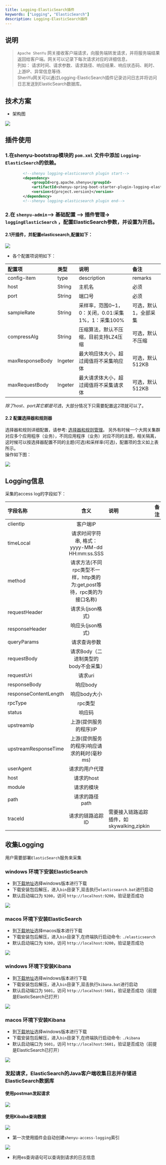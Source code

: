```yaml
---
title: Logging-ElasticSearch插件
keywords: ["Logging", "ElasticSearch"]
description: Logging-ElasticSearch插件
---
```


## 说明

>`Apache ShenYu` 网关接收客户端请求，向服务端转发请求，并将服务端结果返回给客户端。网关可以记录下每次请求对应的详细信息，  
> 列如： 请求时间、请求参数、请求路径、响应结果、响应状态码、耗时、上游IP、异常信息等待.  
> ShenYu网关可以通过Logging-ElasticSearch插件记录访问日志并将访问日志发送到ElasticSearch数据库。

## 技术方案

* 架构图

 ![](/img/shenyu/plugin/logging/logging-elasticsearch/logging-elasticsearch-arch.png)

## 插件使用

### 1.在shenyu-bootstrap模块的 `pom.xml` 文件中添加 `Logging-ElasticSearch`的依赖。

```xml
        <!--shenyu logging-elasticsearch plugin start-->
        <dependency>
            <groupId>org.apache.shenyu</groupId>
            <artifactId>shenyu-spring-boot-starter-plugin-logging-elasticsearch</artifactId>
            <version>${project.version}</version>
        </dependency>
        <!--shenyu logging-elasticsearch plugin end-->
```

### 2.在 `shenyu-admin`--> 基础配置 --> 插件管理-> `loggingElasticSearch` ，配置ElasticSearch参数，并设置为开启。

#### 2.1开插件，并配置elasticsearch,配置如下：

![](img/shenyu/plugin/logging/logging-elasticsearch/logging-elasticsearch-config-cn.jpg)

* 各个配置项说明如下：

| 配置项          | 类型    | 说明                                               | 备注                  |
| :-------------- | :------ | :------------------------------------------------- | :-------------------- |
| config-item     | type    | description                                        | remarks               |
| host            | String  | 主机名                                             | 必须                  |
| port            | String  | 端口号                                             | 必须                  |
| sampleRate      | String  | 采样率，范围0~1，0：关闭，0.01:采集1%，1：采集100% | 可选，默认1，全部采集 |
| compressAlg     | String  | 压缩算法，默认不压缩，目前支持LZ4压缩              | 可选，默认不压缩      |
| maxResponseBody | Ingeter | 最大响应体大小，超过阈值将不采集响应体             | 可选，默认512KB       |
| maxRequestBody  | Ingeter | 最大请求体大小，超过阈值将不采集请求体             | 可选，默认512KB       |
*除了host、port其它都是可选*，大部分情况下只需要配置这2项就可以了。

#### 2.2 配置选择器和规则器  

选择器和规则详细配置，请参考: [选择器和规则管理](../../user-guide/admin-usage/selector-and-rule)。
另外有时候一个大网关集群对应多个应用程序（业务），不同应用程序（业务）对应不同的主题，相关隔离，这时候可以按选择器配置不同的主题(可选)和采样率(可选)，配置项的含义如上表所示。  
操作如下图：  

![](/img/shenyu/plugin/logging/logging-elasticsearch/logging-elasticsearch-option.png)

## Logging信息

采集的access log的字段如下：  

| 字段名称              |                             含义                             | 说明                                      | 备注 |
| :-------------------- | :----------------------------------------------------------: | :---------------------------------------- | :--- |
| clientIp              |                           客户端IP                           |                                           |      |
| timeLocal             |        请求时间字符串,  格式：yyyy-MM-dd HH:mm:ss.SSS        |                                           |      |
| method                | 请求方法(不同rpc类型不一样，http类的为:get,post等待，rpc类的为接口名称) |                                           |      |
| requestHeader         |                       请求头(json格式)                       |                                           |      |
| responseHeader        |                       响应头(json格式)                       |                                           |      |
| queryParams           |                         请求查询参数                         |                                           |      |
| requestBody           |             请求Body（二进制类型的body不会采集）             |                                           |      |
| requestUri            |                           请求uri                            |                                           |      |
| responseBody          |                           响应body                           |                                           |      |
| responseContentLength |                         响应body大小                         |                                           |      |
| rpcType               |                           rpc类型                            |                                           |      |
| status                |                            响应码                            |                                           |      |
| upstreamIp            |                    上游(提供服务的程序)IP                    |                                           |      |
| upstreamResponseTime  |          上游(提供服务的程序)响应请求的耗时(毫秒ms)          |                                           |      |
| userAgent             |                        请求的用户代理                        |                                           |      |
| host                  |                          请求的host                          |                                           |      |
| module                |                          请求的模块                          |                                           |      |
| path                  |                        请求的路径path                        |                                           |      |
| traceId               |                       请求的链路追踪ID                       | 需要接入链路追踪插件，如skywalking,zipkin |      |

## 收集Logging

用户需要部署`ElasticSearch`服务来采集

### windows 环境下安装ElasticSearch

- 到[下载地址](https://www.elastic.co/downloads/elasticsearch)选择windows版本进行下载
- 下载安装包后解压，进入`bin`目录下,双击执行`elasticsearch.bat`进行启动
- 默认启动端口为 `9200`，访问 `http://localhost:9200`，验证是否成功

![](/img/shenyu/plugin/logging/logging-elasticsearch/elasticsearch-success.png)

### macos 环境下安装ElasticSearch

- 到[下载地址](https://www.elastic.co/downloads/elasticsearch)选择macos版本进行下载
- 下载安装包后解压，进入`bin`目录下,在终端执行启动命令:  `./elasticsearch`
- 默认启动端口为 `9200`，访问 `http://localhost:9200`，验证是否成功

![](/img/shenyu/plugin/logging/logging-elasticsearch/elasticsearch-success.png)

### windows 环境下安装Kibana

- 到[下载地址](https://www.elastic.co/cn/downloads/kibana)选择windows版本进行下载
- 下载安装包后解压，进入`bin`目录下,双击执行`kibana.bat`进行启动
- 默认启动端口为 `5601`，访问 `http://localhost:5601`，验证是否成功（前提是ElasticSearch已打开）

![](/img/shenyu/plugin/logging/logging-elasticsearch/kibana-success.png)

### macos 环境下安装Kibana

- 到[下载地址](https://www.elastic.co/cn/downloads/kibana)选择windows版本进行下载
- 下载安装包后解压，进入`bin`目录下,在终端执行启动命令: `./kibana`
- 默认启动端口为 `5601`，访问 `http://localhost:5601`，验证是否成功（前提是ElasticSearch已打开）

![](/img/shenyu/plugin/logging/logging-elasticsearch/kibana-success.png)

### 发起请求，ElasticSearch的Java客户端收集日志并存储进ElasticSearch数据库

#### 使用postman发起请求

![](/img/shenyu/plugin/logging/logging-elasticsearh/postman-request.png)

#### 使用Kibaba查询数据

![](/img/shenyu/plugin/logging/logging-elasticsearch/index.png)

- 第一次使用插件会自动创建`shenyu-access-logging`索引

![](/img/shenyu/plugin/logging/logging-elasticsearch/data.png)

- 利用es查询语句可以查询到请求的日志信息
